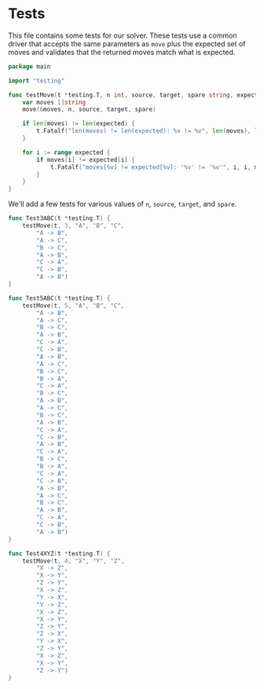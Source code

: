 # Tests

This file contains some tests for our solver. These tests use a common driver that accepts
the same parameters as `move` plus the expected set of moves and validates that the
returned moves match what is expected.

```go
package main

import "testing"

func testMove(t *testing.T, n int, source, target, spare string, expected ...string) {
	var moves []string
	move(&moves, n, source, target, spare)

	if len(moves) != len(expected) {
		t.Fatalf("len(moves) != len(expected): %v != %v", len(moves), len(expected))
	}

	for i := range expected {
		if moves[i] != expected[i] {
			t.Fatalf("moves[%v] != expected[%v]: '%v' != '%v'", i, i, moves[i], expected[i])
		}
	}
} 
```

We'll add a few tests for various values of `n`, `source`, `target`, and `spare`.

```go
func Test3ABC(t *testing.T) {
	testMove(t, 3, "A", "B", "C",
		"A -> B",
		"A -> C",
		"B -> C",
		"A -> B",
		"C -> A",
		"C -> B",
		"A -> B")
}

func Test5ABC(t *testing.T) {
	testMove(t, 5, "A", "B", "C",
		"A -> B",
		"A -> C",
		"B -> C",
		"A -> B",
		"C -> A",
		"C -> B",
		"A -> B",
		"A -> C",
		"B -> C",
		"B -> A",
		"C -> A",
		"B -> C",
		"A -> B",
		"A -> C",
		"B -> C",
		"A -> B",
		"C -> A",
		"C -> B",
		"A -> B",
		"C -> A",
		"B -> C",
		"B -> A",
		"C -> A",
		"C -> B",
		"A -> B",
		"A -> C",
		"B -> C",
		"A -> B",
		"C -> A",
		"C -> B",
		"A -> B")
}

func Test4XYZ(t *testing.T) {
	testMove(t, 4, "X", "Y", "Z",
		"X -> Z",
		"X -> Y",
		"Z -> Y",
		"X -> Z",
		"Y -> X",
		"Y -> Z",
		"X -> Z",
		"X -> Y",
		"Z -> Y",
		"Z -> X",
		"Y -> X",
		"Z -> Y",
		"X -> Z",
		"X -> Y",
		"Z -> Y")
}
```
